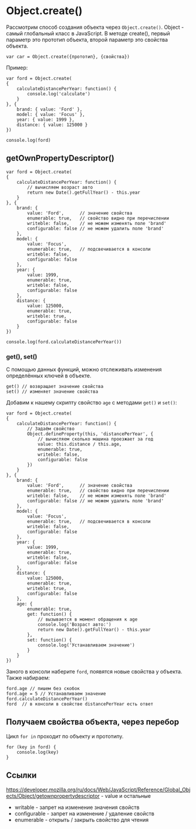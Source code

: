 # Object.create()

Рассмотрим способ создания объекта через `Object.create()`. Object - самый глобальный класс в JavaScript. В методе create(), первый параметр это прототип объекта, второй параметр это свойства объекта.

    var car = Object.create({прототип}, {свойства})

Пример:

    var ford = Object.create(
    {
        calculateDistancePerYear: function() {
            console.log('calculate')
        }
    }, {
        brand: { value: 'Ford' },
        model: { value: 'Focus' },
        year: { value: 1999 },
        distance: { value: 125000 }
    })

    console.log(ford)

## getOwnPropertyDescriptor()
    var ford = Object.create(
    {
        calculateDistancePerYear: function() {
            // вычисляем возраст авто
            return new Date().getFullYear() - this.year
        }
    }, {
        brand: {
            value: 'Ford',      // значение свойства
            enumerable: true,   // свойство видно при перечислении
            writeble: false,    // не можем изменять поле 'brand'
            configurable: false // не можем удалить поле 'brand'
        },
        model: { 
            value: 'Focus',
            enumerable: true,   // подсвечивается в консоли
            writeble: false,
            configurable: false
        },
        year: {
            value: 1999,
            enumerable: true,
            writeble: false,
            configurable: false
        },
        distance: {
            value: 125000,
            enumerable: true,
            writeble: true,
            configurable: false
        }
    })

    console.log(ford.calculateDistancePerYear())

### get(), set()
С помощью данных функций, можно отслеживать изменения определённых ключей в объекте.

    get() // возвращает значение свойства
    set() // изменяет значение свойства

Добавим к нашему скрипту свойство `age` с методами `get()` и `set()`:

    var ford = Object.create(
    {
        calculateDistancePerYear: function() {
            // Задаём свойство
            Object.defineProperty(this, 'distancePerYear', {
                // вычисляем сколько машина проезжает за год
                value: this.distance / this.age,
                enumerable: true,
                writeble: false,
                configurable: false
            })
        }
    }, {
        brand: {
            value: 'Ford',      // значение свойства
            enumerable: true,   // свойство видно при перечислении
            writeble: false,    // не можем изменять поле 'brand'
            configurable: false // не можем удалить поле 'brand'
        },
        model: { 
            value: 'Focus',
            enumerable: true,   // подсвечивается в консоли
            writeble: false,
            configurable: false
        },
        year: {
            value: 1999,
            enumerable: true,
            writeble: false,
            configurable: false
        },
        distance: {
            value: 125000,
            enumerable: true,
            writeble: true,
            configurable: false
        },
        age: {
            enumerable: true,
            get: function() {
                // вызывается в момент обращения к age
                console.log('Возраст авто:')
                return new Date().getFullYear() - this.year
            },
            set: function() {
                console.log('Устанавливаем значение')
            }
        }
    })

Заного в консоли наберите `ford`, появятся новые свойства у объекта. Также набираем:

    ford.age // пишем без скобок
    ford.age = 5 // Устанавливаем значение
    ford.calculateDistancePerYear()
    ford  // в консоли в свойстве distancePerYear есть ответ

## Получаем свойства объекта, через перебор

Цикл `for in` проходит по объекту и прототипу.

    for (key in ford) {
        console.log(key)
    }

## Ссылки
https://developer.mozilla.org/ru/docs/Web/JavaScript/Reference/Global_Objects/Object/getownpropertydescriptor - value и остальные
* writable - запрет на изменение значения свойств
* configurable - запрет на изменение / удаление свойств
* enumerable - открыть / закрыть свойство для чтения
